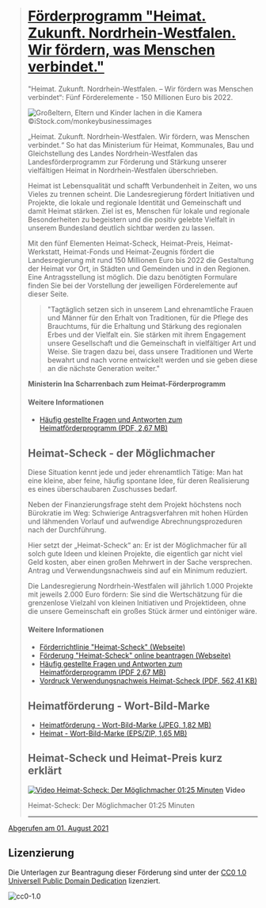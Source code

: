 > # [Förderprogramm "Heimat. Zukunft. Nordrhein-Westfalen. Wir fördern, was Menschen verbindet."](https://www.mhkbg.nrw/themen/heimat/heimat-foerderprogramm)
> "Heimat. Zukunft. Nordrhein-Westfalen. – Wir fördern was Menschen verbindet“: Fünf Förderelemente - 150 Millionen Euro bis 2022.
>
> ![Großeltern, Eltern und Kinder lachen in die Kamera](https://www.mhkbg.nrw/sites/default/files/styles/slider_main_16_9_960/public/Heimatfoerder_300.jpg?h=a076e54f&itok=hylERzwH)
> ©iStock.com/monkeybusinessimages
>
>
>
> „Heimat. Zukunft. Nordrhein-Westfalen. Wir fördern, was Menschen verbindet.“ So hat das Ministerium für Heimat, Kommunales, Bau und Gleichstellung des Landes Nordrhein-Westfalen das Landesförderprogramm zur Förderung und Stärkung unserer vielfältigen Heimat in Nordrhein-Westfalen überschrieben.
>
> Heimat ist Lebensqualität und schafft Verbundenheit in Zeiten, wo uns Vieles zu trennen scheint. Die Landesregierung fördert Initiativen und Projekte, die lokale und regionale Identität und Gemeinschaft und damit Heimat stärken. Ziel ist es, Menschen für lokale und regionale Besonderheiten zu begeistern und die positiv gelebte Vielfalt in unserem Bundesland deutlich sichtbar werden zu lassen.
>
> Mit den fünf Elementen Heimat-Scheck, Heimat-Preis, Heimat-Werkstatt, Heimat-Fonds und Heimat-Zeugnis fördert die Landesregierung mit rund 150 Millionen Euro bis 2022 die Gestaltung der Heimat vor Ort, in Städten und Gemeinden und in den Regionen. Eine Antragsstellung ist möglich. Die dazu benötigten Formulare finden Sie bei der Vorstellung der jeweiligen Förderelemente auf dieser Seite.
>
> > "Tagtäglich setzen sich in unserem Land ehrenamtliche Frauen und Männer für den Erhalt von Traditionen, für die Pflege des Brauchtums, für die Erhaltung und Stärkung des regionalen Erbes und der Vielfalt ein. Sie stärken mit ihrem Engagement unsere Gesellschaft und die Gemeinschaft in vielfältiger Art und Weise. Sie tragen dazu bei, dass unsere Traditionen und Werte bewahrt und nach vorne entwickelt werden und sie geben diese an die nächste Generation weiter."
>
> **Ministerin Ina Scharrenbach zum Heimat-Förderprogramm**
>
> #### Weitere Informationen
> - [Häufig gestellte Fragen und Antworten zum Heimatförderprogramm (PDF, 2,67 MB)](https://www.mhkbg.nrw/sites/default/files/media/document/file/FAQ_Heimatfoerderung04.03.2021.pdf)
>
> ## Heimat-Scheck - der Möglichmacher
>
> Diese Situation kennt jede und jeder ehrenamtlich Tätige: Man hat eine kleine, aber feine, häufig spontane Idee, für deren Realisierung es eines überschaubaren Zuschusses bedarf.
>
> Neben der Finanzierungsfrage steht dem Projekt höchstens noch Bürokratie im Weg: Schwierige Antragsverfahren mit hohen Hürden und lähmenden Vorlauf und aufwendige Abrechnungsprozeduren nach der Durchführung.
>
> Hier setzt der „Heimat-Scheck“ an: Er ist der Möglichmacher für all solch gute Ideen und kleinen Projekte, die eigentlich gar nicht viel Geld kosten, aber einen großen Mehrwert in der Sache versprechen. Antrag und Verwendungsnachweis sind auf ein Minimum reduziert.
>
> Die Landesregierung Nordrhein-Westfalen will jährlich 1.000 Projekte mit jeweils 2.000 Euro fördern: Sie sind die Wertschätzung für die grenzenlose Vielzahl von kleinen Initiativen und Projektideen, ohne die unsere Gemeinschaft ein großes Stück ärmer und eintöniger wäre.
>
> #### Weitere Informationen
> - [Förderrichtlinie "Heimat-Scheck" (Webseite)](https://recht.nrw.de/lmi/owa/br_vbl_detail_text?anw_nr=7&vd_id=17195&ver=8&val=17195&sg=0&menu=1&vd_back=N)
> - [Förderung "Heimat-Scheck" online beantragen (Webseite)](https://www.heimatfoerderung.nrw/onlineantrag)
> - [Häufig gestellte Fragen und Antworten zum Heimatförderprogramm (PDF 2,67 MB)](https://www.mhkbg.nrw/sites/default/files/media/document/file/FAQ_Heimatfoerderung04.03.2021.pdf)
> - [Vordruck Verwendungsnachweis Heimat-Scheck (PDF, 562,41 KB)](https://www.mhkbg.nrw/sites/default/files/media/document/file/Scheck-Verwendungsnachweis.pdf)
>
> ## Heimatförderung - Wort-Bild-Marke
> - [Heimatförderung - Wort-Bild-Marke (JPEG, 1,82 MB)](https://www.mhkbg.nrw/file/3331/download)
> - [Heimat - Wort-Bild-Marke (EPS/ZIP, 1,65 MB)](https://www.mhkbg.nrw/sites/default/files/media/document/file/Heimat_Wort_Bild_Marke.eps_.zip)
>
> ## Heimat-Scheck und Heimat-Preis kurz erklärt
>
> [![Video Heimat-Scheck: Der Möglichmacher 01:25 Minuten](images/mysimpleshow_Heimat-Scheck_final_0.png)](https://www.mhkbg.nrw/sites/default/files/media/video_upload/mysimpleshow_Heimat-Scheck_final_0.mp4)
> **Video**
>
> Heimat-Scheck: Der Möglichmacher
> 01:25 Minuten
>
> ---

[Abgerufen am 01. August 2021](https://www.mhkbg.nrw/themen/heimat/heimat-foerderprogramm 'Förderprogramm "Heimat. Zukunft. Nordrhein-Westfalen. Wir fördern, was Menschen verbindet."')

## Lizenzierung
Die Unterlagen zur Beantragung dieser Förderung sind unter der [CC0 1.0 Universell Public Domain Dedication](https://creativecommons.org/publicdomain/zero/1.0/) lizenziert.

![cc0-1.0](https://mirrors.creativecommons.org/presskit/buttons/88x31/svg/cc-zero.svg)